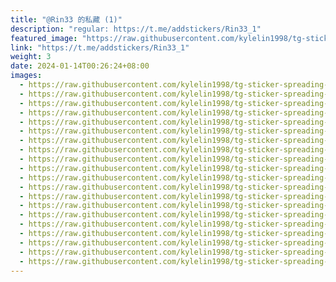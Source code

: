 ```yaml
---
title: "@Rin33 的私藏 (1)"
description: "regular: https://t.me/addstickers/Rin33_1"
featured_image: "https://raw.githubusercontent.com/kylelin1998/tg-sticker-spreading-worldwide-images/main/img/8108f5ef-e5a3-4bf2-905c-bde287b6d5d0.jpg"
link: "https://t.me/addstickers/Rin33_1"
weight: 3
date: 2024-01-14T00:26:24+08:00
images:
  - https://raw.githubusercontent.com/kylelin1998/tg-sticker-spreading-worldwide-images/main/img/8108f5ef-e5a3-4bf2-905c-bde287b6d5d0.jpg
  - https://raw.githubusercontent.com/kylelin1998/tg-sticker-spreading-worldwide-images/main/img/9899174b-f560-4e9f-856a-a1b86906b3d1.jpg
  - https://raw.githubusercontent.com/kylelin1998/tg-sticker-spreading-worldwide-images/main/img/c53e212b-e79e-4a99-97d7-b4cf6afc7aa5.jpg
  - https://raw.githubusercontent.com/kylelin1998/tg-sticker-spreading-worldwide-images/main/img/30cb6b33-76cd-45c1-b0f3-d9fb9f67c57e.jpg
  - https://raw.githubusercontent.com/kylelin1998/tg-sticker-spreading-worldwide-images/main/img/88d90e81-78eb-4432-a721-fb2655ab970d.jpg
  - https://raw.githubusercontent.com/kylelin1998/tg-sticker-spreading-worldwide-images/main/img/4e6f500b-e934-4fde-ae08-4eb4d1d1613a.jpg
  - https://raw.githubusercontent.com/kylelin1998/tg-sticker-spreading-worldwide-images/main/img/e7b0f40f-0200-4301-bff8-9a90a503a1d6.jpg
  - https://raw.githubusercontent.com/kylelin1998/tg-sticker-spreading-worldwide-images/main/img/e73913ee-3607-4778-936c-ce86a6451577.jpg
  - https://raw.githubusercontent.com/kylelin1998/tg-sticker-spreading-worldwide-images/main/img/c38858d5-2493-4edf-9a52-538929212c65.jpg
  - https://raw.githubusercontent.com/kylelin1998/tg-sticker-spreading-worldwide-images/main/img/92534a17-c697-4edf-b49e-06f8f61c6f3b.jpg
  - https://raw.githubusercontent.com/kylelin1998/tg-sticker-spreading-worldwide-images/main/img/b4507f72-def7-402f-9f14-0224dea337a3.jpg
  - https://raw.githubusercontent.com/kylelin1998/tg-sticker-spreading-worldwide-images/main/img/aa5d07f9-19ee-42c2-b41b-f6a80bddd54a.jpg
  - https://raw.githubusercontent.com/kylelin1998/tg-sticker-spreading-worldwide-images/main/img/32d85941-cd12-401f-bed1-a717108d7f07.jpg
  - https://raw.githubusercontent.com/kylelin1998/tg-sticker-spreading-worldwide-images/main/img/f42ff4d2-7471-4e53-898f-dd5fe397b8b9.jpg
  - https://raw.githubusercontent.com/kylelin1998/tg-sticker-spreading-worldwide-images/main/img/a5fa8af2-9fec-48ac-8b3c-ee382ea48a09.jpg
  - https://raw.githubusercontent.com/kylelin1998/tg-sticker-spreading-worldwide-images/main/img/763c31a6-d4d3-415d-b36d-b3fd4da2c881.jpg
  - https://raw.githubusercontent.com/kylelin1998/tg-sticker-spreading-worldwide-images/main/img/fce192a9-03ec-4c19-85e2-b1b960c083a0.jpg
  - https://raw.githubusercontent.com/kylelin1998/tg-sticker-spreading-worldwide-images/main/img/7d7ea35f-f7f1-4a07-b77c-8a382a3bee24.jpg
  - https://raw.githubusercontent.com/kylelin1998/tg-sticker-spreading-worldwide-images/main/img/93a562ae-35af-4e86-bb05-20b894bf30a5.jpg
  - https://raw.githubusercontent.com/kylelin1998/tg-sticker-spreading-worldwide-images/main/img/420f73c9-efb6-44cb-a386-48b7778376f6.jpg
---
```

